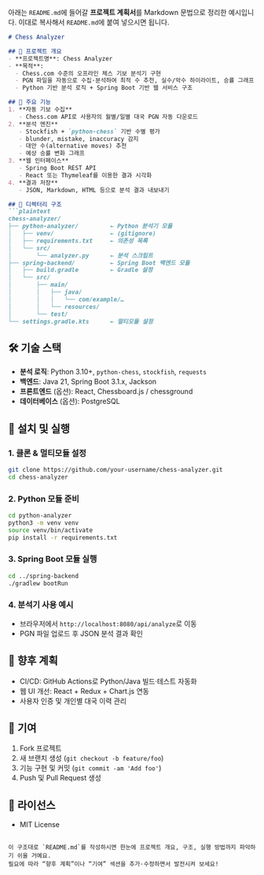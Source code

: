 아래는 `README.md`에 들어갈 **프로젝트 계획서**를 Markdown 문법으로 정리한 예시입니다. 이대로 복사해서 `README.md`에 붙여 넣으시면 됩니다.

````markdown
# Chess Analyzer

## 📖 프로젝트 개요
- **프로젝트명**: Chess Analyzer
- **목적**:  
  - Chess.com 수준의 오프라인 체스 기보 분석기 구현  
  - PGN 파일을 자동으로 수집·분석하여 최적 수 추천, 실수/악수 하이라이트, 승률 그래프 등을 제공  
  - Python 기반 분석 로직 + Spring Boot 기반 웹 서비스 구조

## 🎯 주요 기능
1. **자동 기보 수집**  
   - Chess.com API로 사용자의 월별/일별 대국 PGN 자동 다운로드  
2. **분석 엔진**  
   - Stockfish + `python-chess` 기반 수별 평가  
   - blunder, mistake, inaccuracy 감지  
   - 대안 수(alternative moves) 추천  
   - 예상 승률 변화 그래프  
3. **웹 인터페이스**  
   - Spring Boot REST API  
   - React 또는 Thymeleaf를 이용한 결과 시각화  
4. **결과 저장**  
   - JSON, Markdown, HTML 등으로 분석 결과 내보내기

## 📂 디렉터리 구조
```plaintext
chess-analyzer/
├── python-analyzer/         ← Python 분석기 모듈
│   ├── venv/                ← (gitignore)
│   ├── requirements.txt     ← 의존성 목록
│   └── src/
│       └── analyzer.py      ← 분석 스크립트
├── spring-backend/          ← Spring Boot 백엔드 모듈
│   ├── build.gradle         ← Gradle 설정
│   └── src/
│       ├── main/
│       │   ├── java/
│       │   │   └── com/example/…
│       │   └── resources/
│       └── test/
└── settings.gradle.kts      ← 멀티모듈 설정
````

## 🛠️ 기술 스택

* **분석 로직**: Python 3.10+, `python-chess`, `stockfish`, `requests`
* **백엔드**: Java 21, Spring Boot 3.1.x, Jackson
* **프론트엔드** (옵션): React, Chessboard.js / chessground
* **데이터베이스** (옵션): PostgreSQL

## 🚀 설치 및 실행

### 1. 클론 & 멀티모듈 설정

```bash
git clone https://github.com/your-username/chess-analyzer.git
cd chess-analyzer
```

### 2. Python 모듈 준비

```bash
cd python-analyzer
python3 -m venv venv
source venv/bin/activate
pip install -r requirements.txt
```

### 3. Spring Boot 모듈 실행

```bash
cd ../spring-backend
./gradlew bootRun
```

### 4. 분석기 사용 예시

* 브라우저에서 `http://localhost:8080/api/analyze`로 이동
* PGN 파일 업로드 후 JSON 분석 결과 확인

## 📝 향후 계획

* CI/CD: GitHub Actions로 Python/Java 빌드·테스트 자동화
* 웹 UI 개선: React + Redux + Chart.js 연동
* 사용자 인증 및 개인별 대국 이력 관리

## 🤝 기여

1. Fork 프로젝트
2. 새 브랜치 생성 (`git checkout -b feature/foo`)
3. 기능 구현 및 커밋 (`git commit -am 'Add foo'`)
4. Push 및 Pull Request 생성

## 📄 라이선스

* MIT License

```

이 구조대로 `README.md`를 작성하시면 한눈에 프로젝트 개요, 구조, 실행 방법까지 파악하기 쉬울 거예요.  
필요에 따라 “향후 계획”이나 “기여” 섹션을 추가·수정하면서 발전시켜 보세요!
```
